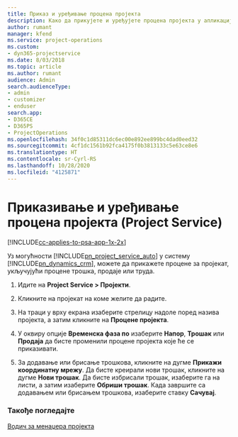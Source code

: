 ```yaml
---
title: Приказ и уређивање процена пројекта
description: Како да прикујете и уређујете процена пројекта у апликацији Project Service
author: rumant
manager: kfend
ms.service: project-operations
ms.custom:
- dyn365-projectservice
ms.date: 8/03/2018
ms.topic: article
ms.author: rumant
audience: Admin
search.audienceType:
- admin
- customizer
- enduser
search.app:
- D365CE
- D365PS
- ProjectOperations
ms.openlocfilehash: 34f0c1d85311dc6ec00e892ee899bc4dad0eed32
ms.sourcegitcommit: 4cf1dc1561b92fca4175f0b3813133c5e63ce8e6
ms.translationtype: HT
ms.contentlocale: sr-Cyrl-RS
ms.lasthandoff: 10/28/2020
ms.locfileid: "4125871"
---
```

# <a name="view-and-edit-project-estimates-project-service"></a>Приказивање и уређивање процена пројекта (Project Service)

[!INCLUDE[cc-applies-to-psa-app-1x-2x](../includes/cc-applies-to-psa-app-1x-2x.md)]

Уз могућности [!INCLUDE[pn_project_service_auto](../includes/pn-project-service-auto.md)] у систему [!INCLUDE[pn_dynamics_crm](../includes/pn-dynamics-crm.md)], можете да прикажете процене за пројекат, укључујући процене трошка, продаје или труда.  
  
1.  Идите на **Project Service > Пројекти**.  
  
2.  Кликните на пројекат на коме желите да радите.  
  
3.  На траци у врху екрана изаберите стрелицу надоле поред назива пројекта, а затим кликните на **Процене пројекта**.  
  
4.  У оквиру опције **Временска фаза по** изаберите **Напор**, **Трошак** или **Продаја** да бисте променили процене пројекта које ће се приказивати.  
  
5.  За додавање или брисање трошкова, кликните на дугме **Прикажи координатну мрежу**. Да бисте креирали нови трошак, кликните на дугме **Нови трошак**. Да бисте избрисали трошак, изаберите га на листи, а затим изаберите **Обриши трошак**. Када завршите са додавањем или брисањем трошкова, изаберите ставку **Сачувај**.  
  
### <a name="see-also"></a>Такође погледајте  
 [Водич за менаџера пројекта](../psa/project-manager-guide.md)
